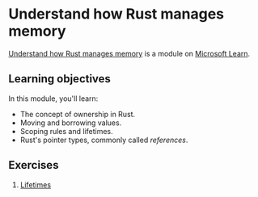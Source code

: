 # Understand how Rust manages memory

[Understand how Rust manages memory](https://docs.microsoft.com/en-us/learn/modules/rust-memory-management/) is a module on [Microsoft Learn](https://docs.microsoft.com/en-us/learn/).

## Learning objectives

In this module, you'll learn:

- The concept of ownership in Rust.
- Moving and borrowing values.
- Scoping rules and lifetimes.
- Rust's pointer types, commonly called *references*.

## Exercises

1. [Lifetimes](./exercise01)
